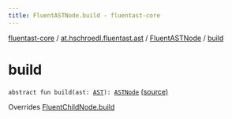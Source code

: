 ```yaml
---
title: FluentASTNode.build - fluentast-core
---
```


[fluentast-core](../../index.html) / [at.hschroedl.fluentast.ast](../index.html) / [FluentASTNode](index.html) / [build](.)

# build

`abstract fun build(ast: `[`AST`](https://help.eclipse.org/neon/topic/org.eclipse.jdt.doc.isv/reference/api/org/eclipse/jdt/core/dom/AST.html)`): `[`ASTNode`](https://help.eclipse.org/neon/topic/org.eclipse.jdt.doc.isv/reference/api/org/eclipse/jdt/core/dom/ASTNode.html) [(source)](http://github.com/hschroedl/fluentast/tree/master/core/at.hschroedl.fluentast/ast/ASTNode.kt#L12)

Overrides [FluentChildNode.build](../-fluent-child-node/build.html)


